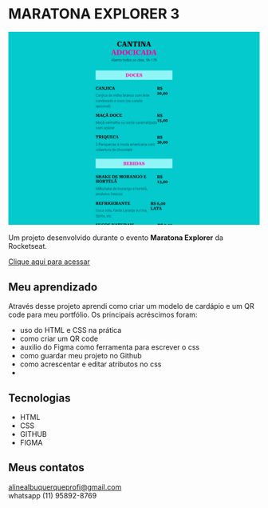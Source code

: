 # MARATONA EXPLORER 3

![preview](./.github/preview-do-cardapio.png)

Um projeto desenvolvido durante o evento
<b>Maratona Explorer</b> da Rocketseat.

[Clique aqui para acessar](https://linest-10.github.io/Maratona-Explorer-3/)

## <b>Meu aprendizado</b>

Através desse projeto aprendi como criar um modelo de cardápio e um QR code para meu portfólio.
Os principais acréscimos foram:</br>

- uso do HTML e CSS na prática
- como criar um QR code
- auxilio do Figma como ferramenta para escrever o css
- como guardar meu projeto no Github
- como acrescentar e editar atributos no css
- 

## <b>Tecnologias</b>

- HTML
- CSS
- GITHUB
- FIGMA

## <b>Meus contatos</b>

alinealbuquerqueprofi@gmail.com</br>
whatsapp (11) 95892-8769